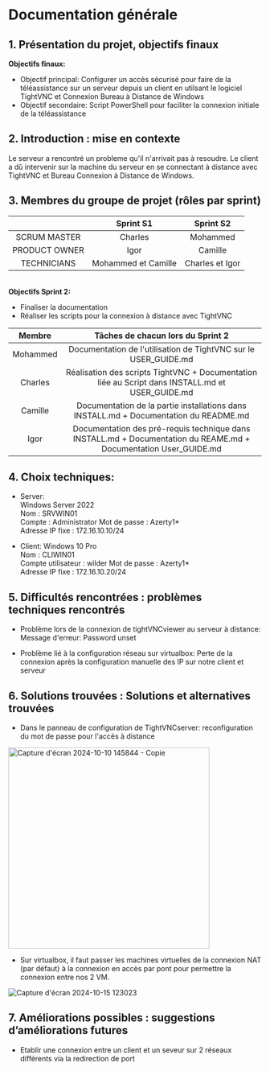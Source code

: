 # Documentation générale

## 1. Présentation du projet, objectifs finaux  

**Objectifs finaux:**
- Objectif principal: Configurer un accès sécurisé pour faire de la téléassistance sur un serveur depuis un client en utilsant le logiciel TightVNC et Connexion Bureau à Distance de Windows  
- Objectif secondaire: Script PowerShell pour faciliter la connexion initiale de la téléassistance  

## 2. Introduction : mise en contexte
Le serveur a rencontré un probleme qu'il n'arrivait pas à resoudre. Le client a dû intervenir sur la machine du serveur en se connectant à distance avec TightVNC et Bureau Connexion à Distance de Windows.

## 3. Membres du groupe de projet (rôles par sprint)

|   | Sprint S1 | Sprint S2 |  
| :--: | :-------: | :-------: |
| SCRUM MASTER | Charles | Mohammed |  
| PRODUCT OWNER | Igor | Camille |  
| TECHNICIANS | Mohammed et Camille | Charles et Igor |   

\
**Objectifs Sprint 2:**  
- Finaliser la documentation
- Réaliser les scripts pour la connexion à distance avec TightVNC  

| Membre | Tâches de chacun lors du Sprint 2 |
| :--: | :-------: |
| Mohammed | Documentation de l'utilisation de TightVNC sur le USER_GUIDE.md |
| Charles | Réalisation des scripts TightVNC + Documentation liée au Script dans INSTALL.md et USER_GUIDE.md|
| Camille | Documentation de la partie installations dans INSTALL.md + Documentation du README.md |
| Igor | Documentation des pré-requis technique dans INSTALL.md + Documentation du REAME.md + Documentation User_GUIDE.md|

## 4. Choix techniques:

- Server:  
Windows Server 2022  
Nom : SRVWIN01  
Compte : Administrator
Mot de passe : Azerty1*  
Adresse IP fixe : 172.16.10.10/24  

- Client: 
Windows 10 Pro  
Nom : CLIWIN01  
Compte utilisateur : wilder 
Mot de passe : Azerty1*  
Adresse IP fixe : 172.16.10.20/24  

## 5. Difficultés rencontrées : problèmes techniques rencontrés
- Problème lors de la connexion de tightVNCviewer au serveur à distance:  
Message d'erreur: Password unset

- Problème lié à la configuration réseau sur virtualbox: Perte de la connexion après la configuration manuelle des IP sur notre client et serveur

## 6. Solutions trouvées : Solutions et alternatives trouvées
- Dans le panneau de configuration de TightVNCserver: reconfiguration du mot de passe pour l'accès à distance  

<img width="400" alt="Capture d'écran 2024-10-10 145844 - Copie" src="https://github.com/user-attachments/assets/65e3f8bd-1191-4bfa-9f45-7beeede38ebc">

- Sur virtualbox, il faut passer les machines virtuelles de la connexion NAT (par défaut) à la connexion en accès par pont pour permettre la connexion entre nos 2 VM.

![Capture d'écran 2024-10-15 123023](https://github.com/user-attachments/assets/3941faf1-d04c-451a-9946-e90bb4fad92e)


## 7. Améliorations possibles : suggestions d’améliorations futures

- Etablir une connexion entre un client et un seveur sur 2 réseaux différents via la redirection de port

